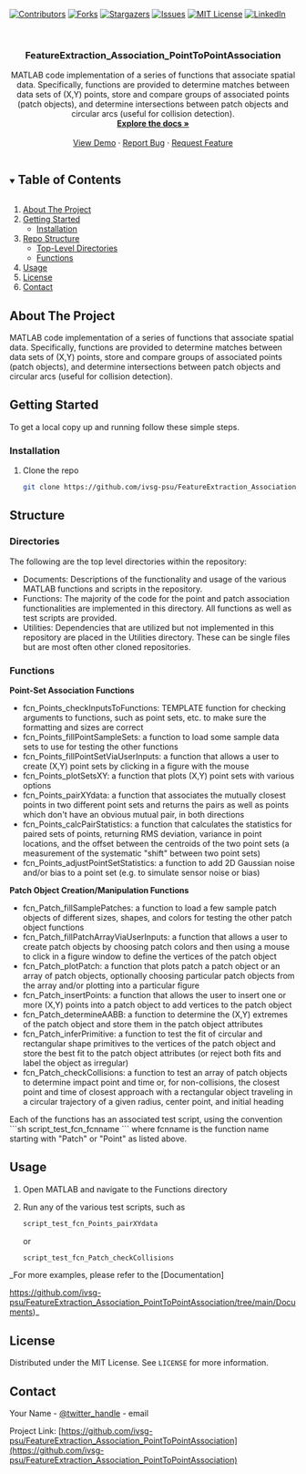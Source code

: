 
<!--
*** Thanks for checking out the Best-README-Template. If you have a suggestion
*** that would make this better, please fork the repo and create a pull request
*** or simply open an issue with the tag "enhancement".
*** Thanks again! Now go create something AMAZING! :D
***
***
***
*** To avoid retyping too much info. Do a search and replace for the following:
*** github_username, repo_name, twitter_handle, email, project_title, project_description
-->



<!-- PROJECT SHIELDS -->
<!--
*** I'm using markdown "reference style" links for readability.
*** Reference links are enclosed in brackets [ ] instead of parentheses ( ).
*** See the bottom of this document for the declaration of the reference variables
*** for contributors-url, forks-url, etc. This is an optional, concise syntax you may use.
*** https://www.markdownguide.org/basic-syntax/#reference-style-links
-->
[![Contributors][contributors-shield]][contributors-url]
[![Forks][forks-shield]][forks-url]
[![Stargazers][stars-shield]][stars-url]
[![Issues][issues-shield]][issues-url]
[![MIT License][license-shield]][license-url]
[![LinkedIn][linkedin-shield]][linkedin-url]



<!-- PROJECT LOGO -->
<br />
<p align="center">
  <!-- <a href="https://github.com/ivsg-psu/FeatureExtraction_Association_PointToPointAssociation">
    <img src="images/logo.png" alt="Logo" width="80" height="80">
  </a> -->

  <h3 align="center">FeatureExtraction_Association_PointToPointAssociation</h3>

  <p align="center">
    MATLAB code implementation of a series of functions that associate spatial
data. Specifically, functions are provided to determine matches between data
sets of (X,Y) points, store and compare groups of associated points (patch
objects), and determine intersections between patch objects and circular arcs
(useful for collision detection).
    <br />
    <a href="https://github.com/ivsg-psu/FeatureExtraction_Association_PointToPointAssociation"><strong>Explore the docs »</strong></a>
    <br />
    <br />
    <a href="https://github.com/ivsg-psu/FeatureExtraction_Association_PointToPointAssociation/tree/main/Documents">View Demo</a>
    ·
    <a href="https://github.com/ivsg-psu/FeatureExtraction_Association_PointToPointAssociation/issues">Report Bug</a>
    ·
    <a href="https://github.com/ivsg-psu/FeatureExtraction_Association_PointToPointAssociation/issues">Request Feature</a>
  </p>
</p>



<!-- TABLE OF CONTENTS -->
<details open="open">
  <summary><h2 style="display: inline-block">Table of Contents</h2></summary>
  <ol>
    <li>
      <a href="#about-the-project">About The Project</a>
    </li>
    <li>
      <a href="#getting-started">Getting Started</a>
      <ul>
        <li><a href="#installation">Installation</a></li>
      </ul>
    </li>
    <li><a href="structure">Repo Structure</a>
	    <ul>
	    <li><a href="#directories">Top-Level Directories</li>
	    <li><a href="#functions">Functions</li>
	    </ul>
    </li>
    <li><a href="#usage">Usage</a></li>
    <li><a href="#license">License</a></li>
    <li><a href="#contact">Contact</a></li>
  </ol>
</details>



<!-- ABOUT THE PROJECT -->
## About The Project

<!--[![Product Name Screen Shot][product-screenshot]](https://example.com)-->

MATLAB code implementation of a series of functions that associate spatial
data. Specifically, functions are provided to determine matches between data sets of (X,Y) points, store and compare groups of associated points (patch objects), and determine intersections between patch objects and circular arcs (useful for collision detection).



<!-- GETTING STARTED -->
## Getting Started

To get a local copy up and running follow these simple steps.

### Installation

1. Clone the repo
   ```sh
   git clone https://github.com/ivsg-psu/FeatureExtraction_Association_PointToPointAssociation.git
   ```

<!-- STRUCTURE OF THE REPO -->
## Structure
### Directories
The following are the top level directories within the repository:
<ul>
	<li>Documents: Descriptions of the functionality and usage of the various MATLAB functions and scripts in the repository.</li>
	<li>Functions: The majority of the code for the point and patch association functionalities are implemented in this directory. All functions as well as test scripts are provided.</li>
	<li>Utilities: Dependencies that are utilized but not implemented in this repository are placed in the Utilities directory. These can be single files but are most often other cloned repositories.</li>
</ul>

<!-- FUNCTION DEFINITIONS -->
### Functions
**Point-Set Association Functions**
<ul>
	<li>fcn_Points_checkInputsToFunctions: TEMPLATE function for checking arguments to functions, such as point sets, etc. to make sure the formatting and sizes are correct</li>
	<li>fcn_Points_fillPointSampleSets: a function to load some sample data sets to use for testing the other functions</li>
	<li>fcn_Points_fillPointSetViaUserInputs: a function that allows a user to create (X,Y) point sets by clicking in a figure with the mouse</li>
	<li>fcn_Points_plotSetsXY: a function that plots (X,Y) point sets with various options</li>
	<li>fcn_Points_pairXYdata: a function that associates the mutually closest points in two different point sets and returns the pairs as well as points which don't have an obvious mutual pair, in both directions</li>
	<li>fcn_Points_calcPairStatistics: a function that calculates the statistics for paired sets of points, returning RMS deviation, variance in point locations, and the offset between the centroids of the two point sets (a measurement of the systematic "shift" between two point sets)</li>
	<li>fcn_Points_adjustPointSetStatistics: a function to add 2D Gaussian noise and/or bias to a point set (e.g. to simulate sensor noise or bias) </li>
</ul>

**Patch Object Creation/Manipulation Functions**
<ul>
	<li>fcn_Patch_fillSamplePatches: a function to load a few sample patch objects of different sizes, shapes, and colors for testing the other patch object functions</li>
	<li>fcn_Patch_fillPatchArrayViaUserInputs: a function that allows a user to create patch objects by choosing patch colors and then using a mouse to click in a figure window to define the vertices of the patch object</li>
	<li>fcn_Patch_plotPatch: a function that plots patch a patch object or an array of patch objects, optionally choosing particular patch objects from the array and/or plotting into a particular figure</li>
	<li>fcn_Patch_insertPoints: a function that allows the user to insert one or more (X,Y) points into a patch object to add vertices to the patch object</li>
	<li>fcn_Patch_determineAABB: a function to determine the (X,Y) extremes of the patch object and store them in the patch object attributes</li>
	<li>fcn_Patch_inferPrimitive: a function to test the fit of circular and rectangular shape primitives to the vertices of the patch object and store the best fit to the patch object attributes (or reject both fits and label the object as irregular)</li>
	<li>fcn_Patch_checkCollisions: a function to test an array of patch objects to determine impact point and time or, for non-collisions, the closest point and time of closest approach with a rectangular object traveling in a circular trajectory of a given radius, center point, and initial heading</li>
</ul>
Each of the functions has an associated test script, using the convention
	```sh
	script_test_fcn_fcnname
	```
where fcnname is the function name starting with "Patch" or "Point" as listed above.


<!-- USAGE EXAMPLES -->
## Usage
<!-- Use this space to show useful examples of how a project can be used.
Additional screenshots, code examples and demos work well in this space. You may
also link to more resources. -->

1. Open MATLAB and navigate to the Functions directory

2. Run any of the various test scripts, such as
   ```sh
   script_test_fcn_Points_pairXYdata
   ```
   or
   ```sh
   script_test_fcn_Patch_checkCollisions
   ```
_For more examples, please refer to the [Documentation] 

https://github.com/ivsg-psu/FeatureExtraction_Association_PointToPointAssociation/tree/main/Documents)_



<!-- LICENSE -->
## License

Distributed under the MIT License. See `LICENSE` for more information.



<!-- CONTACT -->
## Contact

Your Name - [@twitter_handle](https://twitter.com/twitter_handle) - email

Project Link: [https://github.com/ivsg-psu/FeatureExtraction_Association_PointToPointAssociation](https://github.com/ivsg-psu/FeatureExtraction_Association_PointToPointAssociation)



<!-- MARKDOWN LINKS & IMAGES -->
<!-- https://www.markdownguide.org/basic-syntax/#reference-style-links -->
[contributors-shield]: https://img.shields.io/github/contributors/ivsg-psu/repo.svg?style=for-the-badge
[contributors-url]: https://github.com/ivsg-psu/FeatureExtraction_Association_PointToPointAssociation/graphs/contributors
[forks-shield]: https://img.shields.io/github/forks/ivsg-psu/repo.svg?style=for-the-badge
[forks-url]: https://github.com/ivsg-psu/FeatureExtraction_Association_PointToPointAssociation/network/members
[stars-shield]: https://img.shields.io/github/stars/ivsg-psu/repo.svg?style=for-the-badge
[stars-url]: https://github.com/ivsg-psu/FeatureExtraction_Association_PointToPointAssociation/stargazers
[issues-shield]: https://img.shields.io/github/issues/ivsg-psu/repo.svg?style=for-the-badge
[issues-url]: https://github.com/ivsg-psu/FeatureExtraction_Association_PointToPointAssociation/issues
[license-shield]: https://img.shields.io/github/license/ivsg-psu/repo.svg?style=for-the-badge
[license-url]: https://github.com/ivsg-psu/FeatureExtraction_Association_PointToPointAssociation/blob/master/LICENSE.txt
[linkedin-shield]: https://img.shields.io/badge/-LinkedIn-black.svg?style=for-the-badge&logo=linkedin&colorB=555
[linkedin-url]: https://linkedin.com/in/ivsg-psu

